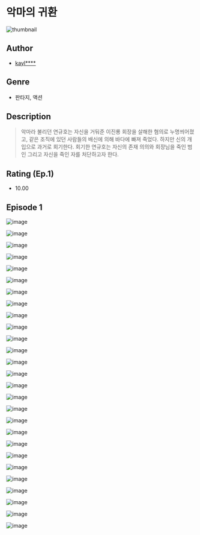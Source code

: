 # 악마의 귀환
![thumbnail](https://image-comic.pstatic.net/user_contents_data/challenge_comic/2023/05/25/329657/upload_7089340026209842019_480x623.jpeg)

## Author
- [kayl****](https://comic.naver.com/artistTitle?id=329657)

## Genre
- 판타지, 액션

## Description
> 악마라 불리던 연규호는 자신을 거둬준 이진룡 회장을 살해한 혐의로 누명씌어졌고, 같은 조직에 있던 사람들의 배신에 의해 바다에 빠져 죽었다. 하지만 신의 개입으로 과거로 회기한다. 회기한 연규호는 자신의 존재 의의와 회장님을 죽인 범인 그리고 자신을 죽인 자를 처단하고자 한다.


## Rating (Ep.1)
- 10.00

## Episode 1
![image](https://image-comic.pstatic.net/user_contents_data/challenge_comic/2023/05/25/329657/upload_7003714492226156594.jpeg)

![image](https://image-comic.pstatic.net/user_contents_data/challenge_comic/2023/05/25/329657/upload_7234296361333908066.jpeg)

![image](https://image-comic.pstatic.net/user_contents_data/challenge_comic/2023/05/25/329657/upload_7004566575063315255.jpeg)

![image](https://image-comic.pstatic.net/user_contents_data/challenge_comic/2023/05/25/329657/upload_3546366119334262323.jpeg)

![image](https://image-comic.pstatic.net/user_contents_data/challenge_comic/2023/05/25/329657/upload_3486406666515656754.jpeg)

![image](https://image-comic.pstatic.net/user_contents_data/challenge_comic/2023/05/25/329657/upload_7364340008187279154.jpeg)

![image](https://image-comic.pstatic.net/user_contents_data/challenge_comic/2023/05/25/329657/upload_4122876569492599862.jpeg)

![image](https://image-comic.pstatic.net/user_contents_data/challenge_comic/2023/05/25/329657/upload_3486688141444736310.jpeg)

![image](https://image-comic.pstatic.net/user_contents_data/challenge_comic/2023/05/25/329657/upload_3761459391496728887.jpeg)

![image](https://image-comic.pstatic.net/user_contents_data/challenge_comic/2023/05/25/329657/upload_3474870586272330546.jpeg)

![image](https://image-comic.pstatic.net/user_contents_data/challenge_comic/2023/05/25/329657/upload_7292566075368419638.jpeg)

![image](https://image-comic.pstatic.net/user_contents_data/challenge_comic/2023/05/25/329657/upload_7378133386708137780.jpeg)

![image](https://image-comic.pstatic.net/user_contents_data/challenge_comic/2023/05/25/329657/upload_3702582550434702438.jpeg)

![image](https://image-comic.pstatic.net/user_contents_data/challenge_comic/2023/05/25/329657/upload_3702865107662026036.jpeg)

![image](https://image-comic.pstatic.net/user_contents_data/challenge_comic/2023/05/25/329657/upload_3906931377692881202.jpeg)

![image](https://image-comic.pstatic.net/user_contents_data/challenge_comic/2023/05/25/329657/upload_7292794773766682466.jpeg)

![image](https://image-comic.pstatic.net/user_contents_data/challenge_comic/2023/05/25/329657/upload_3487021083833885752.jpeg)

![image](https://image-comic.pstatic.net/user_contents_data/challenge_comic/2023/05/25/329657/upload_3559309794406971748.jpeg)

![image](https://image-comic.pstatic.net/user_contents_data/challenge_comic/2023/05/25/329657/upload_3977866172840555317.jpeg)

![image](https://image-comic.pstatic.net/user_contents_data/challenge_comic/2023/05/25/329657/upload_3979039539856750433.jpeg)

![image](https://image-comic.pstatic.net/user_contents_data/challenge_comic/2023/05/25/329657/upload_7147548395173143651.jpeg)

![image](https://image-comic.pstatic.net/user_contents_data/challenge_comic/2023/05/25/329657/upload_7233403558714160948.jpeg)

![image](https://image-comic.pstatic.net/user_contents_data/challenge_comic/2023/05/25/329657/upload_3833468418081055032.jpeg)

![image](https://image-comic.pstatic.net/user_contents_data/challenge_comic/2023/05/25/329657/upload_7305454554910306661.jpeg)

![image](https://image-comic.pstatic.net/user_contents_data/challenge_comic/2023/05/25/329657/upload_7003209795031348021.jpeg)

![image](https://image-comic.pstatic.net/user_contents_data/challenge_comic/2023/05/25/329657/upload_7221069421252534579.jpeg)

![image](https://image-comic.pstatic.net/user_contents_data/challenge_comic/2023/05/25/329657/upload_7305791198708786274.jpeg)
